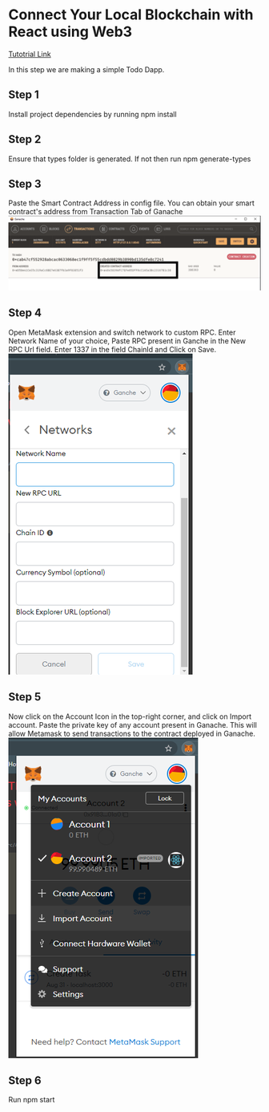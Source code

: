 # Connect Your Local Blockchain with React using Web3


[Tutotrial Link](https://www.dappuniversity.com/articles/ethereum-dapp-react-tutorial)

In this step we are making a simple Todo Dapp.

## Step 1
Install project dependencies by running npm install

## Step 2
Ensure that types folder is generated. If not then run npm generate-types

## Step 3
Paste the Smart Contract Address in config file.
You can obtain your smart contract's address from Transaction Tab of Ganache
![transaction](img/transactionScreen.png)

## Step 4
Open MetaMask extension and switch network to custom RPC. Enter Network Name of your choice, Paste RPC present in Ganche in the New RPC Url field. Enter 1337 in the field ChainId and Click on Save.
![customNetwork](img/customNetwork.png)

## Step 5
Now click on the Account Icon in the top-right corner, and click on Import account. Paste the private key of any account present in Ganache. This will allow Metamask to send transactions to the contract deployed in Ganache.
![importAccount](img/importAccount.png)

## Step 6
Run npm start